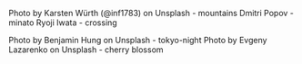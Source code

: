 Photo by Karsten Würth (@inf1783) on Unsplash - mountains
Dmitri Popov - minato
Ryoji Iwata - crossing

Photo by Benjamin Hung on Unsplash - tokyo-night
Photo by Evgeny Lazarenko on Unsplash - cherry blossom